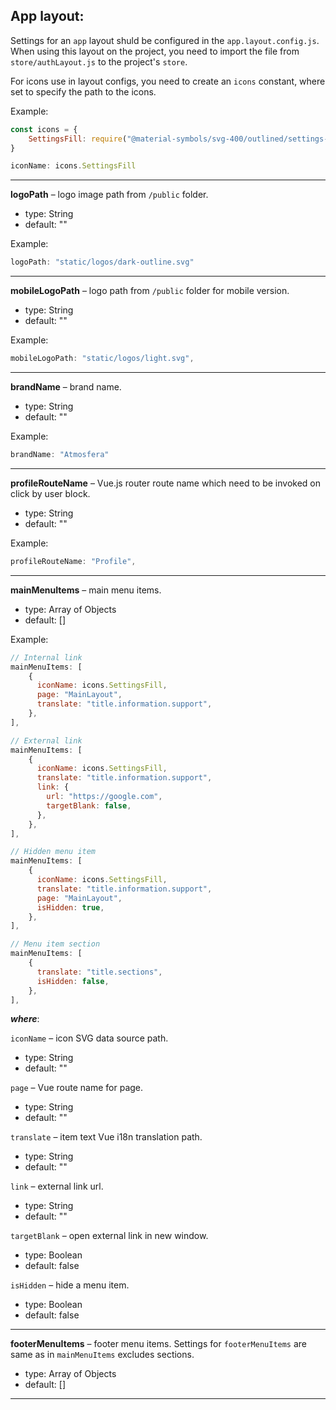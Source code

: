 ## App layout:

Settings for an `app` layout shuld be configured in the `app.layout.config.js`.
When using this layout on the project, you need to import the file from `store/authLayout.js` to the project's `store`.

For icons use in layout configs, you need to create an `icons` constant, where set to specify the path to the icons.

Example:

``` javascript
const icons = {
    SettingsFill: require("@material-symbols/svg-400/outlined/settings-fill.svg"),
}

iconName: icons.SettingsFill
```

***

**logoPath** – logo image path from `/public` folder.
- type: String
- default: ""

Example:

``` javascript
logoPath: "static/logos/dark-outline.svg"
```

***

**mobileLogoPath** – logo path from `/public` folder for mobile version.
- type: String
- default: ""

Example:

``` javascript
mobileLogoPath: "static/logos/light.svg",
```

***

**brandName** – brand name.
- type: String
- default: ""

Example:

``` javascript
brandName: "Atmosfera"
```

***

**profileRouteName** – Vue.js router route name which need to be invoked on click by user block.
- type: String
- default: ""

Example:

``` javascript
profileRouteName: "Profile",
```

***

**mainMenuItems** – main menu items.
- type: Array of Objects
- default: []

Example:

``` javascript
// Internal link 
mainMenuItems: [
    {
      iconName: icons.SettingsFill,
      page: "MainLayout",
      translate: "title.information.support", 
    },
],
```

``` javascript
// External link
mainMenuItems: [
    {
      iconName: icons.SettingsFill,
      translate: "title.information.support",
      link: {
        url: "https://google.com",
        targetBlank: false,
      },
    },
],
```

``` javascript
// Hidden menu item
mainMenuItems: [
    {
      iconName: icons.SettingsFill,
      translate: "title.information.support",
      page: "MainLayout",
      isHidden: true,
    },
],
```

``` javascript
// Menu item section
mainMenuItems: [
    {
      translate: "title.sections",
      isHidden: false,
    },
],
```

***where***:

`iconName` – icon SVG data source path.
- type: String
- default: ""

`page` – Vue route name for page.
- type: String
- default: ""

`translate` – item text Vue i18n translation path.
- type: String
- default: ""

`link` – external link url.
- type: String
- default: ""

`targetBlank` – open external link in new window.
- type: Boolean
- default: false

`isHidden` – hide a menu item.
- type: Boolean
- default: false

***

**footerMenuItems** – footer menu items. Settings for `footerMenuItems` are same as in `mainMenuItems` excludes sections.
- type: Array of Objects
- default: []

***
